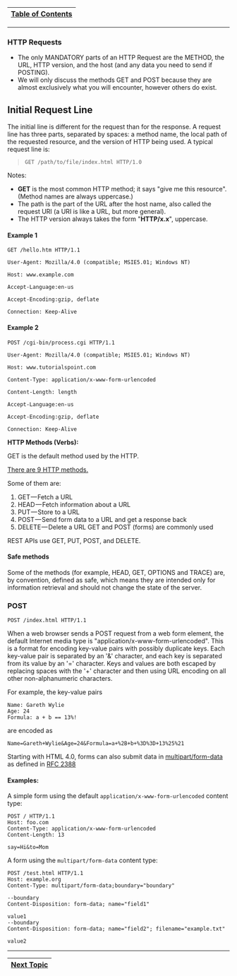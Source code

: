 |[Table of Contents](/00-Table-of-Contents.md)|
|---|

---

### **HTTP Requests**

* The only MANDATORY parts of an HTTP Request are the METHOD, the URL, HTTP version, and the host \(and any data you need to send if POSTING\).
* We will only discuss the methods GET and POST because they are almost exclusively what you will encounter, however others do exist.

## Initial Request Line

The initial line is different for the request than for the response. A request line has three parts, separated by spaces: a method name, the local path of the requested resource, and the version of HTTP being used. A typical request line is:

> ```text
> GET /path/to/file/index.html HTTP/1.0
> ```

Notes:

* **GET** is the most common HTTP method; it says "give me this resource". \(Method names are always uppercase.\)
* The path is the part of the URL after the host name, also called the request URI \(a URI is like a URL, but more general\).
* The HTTP version always takes the form "**HTTP/x.x**", uppercase.

#### Example 1

`GET /hello.htm HTTP/1.1`

`User-Agent: Mozilla/4.0 (compatible; MSIE5.01; Windows NT)`

`Host: www.example.com`

`Accept-Language:en-us`

`Accept-Encoding:gzip, deflate`

`Connection: Keep-Alive`

#### Example 2

`POST /cgi-bin/process.cgi HTTP/1.1`

`User-Agent: Mozilla/4.0 (compatible; MSIE5.01; Windows NT)`

`Host: www.tutorialspoint.com`

`Content-Type: application/x-www-form-urlencoded`

`Content-Length: length`

`Accept-Language:en-us`

`Accept-Encoding:gzip, deflate`

`Connection: Keep-Alive`

**HTTP Methods \(Verbs\):**

GET is the default method used by the HTTP.

[There are 9 HTTP methods.](https://en.wikipedia.org/wiki/Hypertext_Transfer_Protocol#Request_methods)

Some of them are:

1. GET — Fetch a URL
2. HEAD — Fetch information about a URL
3. PUT — Store to a URL
4. POST — Send form data to a URL and get a response back
5. DELETE — Delete a URL GET and POST \(forms\) are commonly used

REST APIs use GET, PUT, POST, and DELETE.

#### Safe methods

Some of the methods \(for example, HEAD, GET, OPTIONS and TRACE\) are, by convention, defined as safe, which means they are intended only for information retrieval and should not change the state of the server.

### POST

```text
POST /index.html HTTP/1.1
```

When a web browser sends a POST request from a web form element, the default Internet media type is "application/x-www-form-urlencoded". This is a format for encoding key-value pairs with possibly duplicate keys. Each key-value pair is separated by an '&' character, and each key is separated from its value by an '=' character. Keys and values are both escaped by replacing spaces with the '+' character and then using URL encoding on all other non-alphanumeric characters.

For example, the key-value pairs

```text
Name: Gareth Wylie
Age: 24
Formula: a + b == 13%!
```

are encoded as

```text
Name=Gareth+Wylie&Age=24&Formula=a+%2B+b+%3D%3D+13%25%21
```

Starting with HTML 4.0, forms can also submit data in [multipart/form-data](https://en.wikipedia.org/wiki/Multipart/form-data) as defined in [RFC 2388](https://tools.ietf.org/html/rfc2388) 

#### Examples:

A simple form using the default `application/x-www-form-urlencoded` content type:

```text
POST / HTTP/1.1
Host: foo.com
Content-Type: application/x-www-form-urlencoded
Content-Length: 13

say=Hi&to=Mom
```

A form using the `multipart/form-data` content type:

```text
POST /test.html HTTP/1.1 
Host: example.org 
Content-Type: multipart/form-data;boundary="boundary" 

--boundary 
Content-Disposition: form-data; name="field1" 

value1 
--boundary 
Content-Disposition: form-data; name="field2"; filename="example.txt" 

value2
```

---

|[Next Topic](/07-osi-layer-7/http-responses.md)|
|---|
